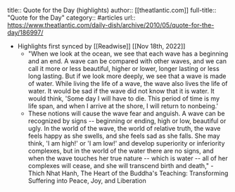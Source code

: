 title:: Quote for the Day (highlights)
author:: [[theatlantic.com]]
full-title:: "Quote for the Day"
category:: #articles
url:: https://www.theatlantic.com/daily-dish/archive/2010/05/quote-for-the-day/186997/

- Highlights first synced by [[Readwise]] [[Nov 18th, 2022]]
	- "When we look at the ocean, we see that each wave has a beginning and an end. A wave can be compared with other waves, and we can call it more or less beautiful, higher or lower, longer lasting or less long lasting. But if we look more deeply, we see that a wave is made of water. While living the life of a wave, the wave also lives the life of water. It would be sad if the wave did not know that it is water. It would think, 'Some day I will have to die. This period of time is my life span, and when I arrive at the shore, I will return to nonbeing.'
	- These notions will cause the wave fear and anguish. A wave can be recognized by signs -- beginning or ending, high or low, beautiful or ugly. In the world of the wave, the world of relative truth, the wave feels happy as she swells, and she feels sad as she falls. She may think, 'I am high!' or 'I am low!' and develop superiority or inferiority complexes, but in the world of the water there are no signs, and when the wave touches her true nature -- which is water -- all of her complexes will cease, and she will transcend birth and death," - Thich Nhat Hanh, The Heart of the Buddha's Teaching: Transforming Suffering into Peace, Joy, and Liberation